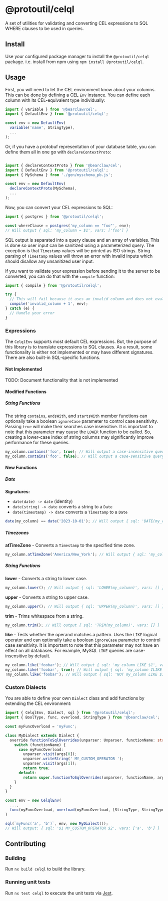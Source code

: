 # @protoutil/celql

A set of utilities for validating and converting CEL expressions to SQL WHERE clauses to be used in queries.

## Install

Use your configured package manager to install the `@protoutil/celql` package. i.e. install from npm using `npm install @protoutil/celql`.

## Usage

First, you will need to let the CEL environment know about your columns. This can be done by defining a CEL `Env` instance. You can define each column with its CEL-equivalent type individually:

```typescript
import { variable } from '@bearclaw/cel';
import { DefaultEnv } from '@protoutil/celql';

const env = new DefaultEnv(
  variable('name', StringType),
  ...
);
```

Or, if you have a protobuf representation of your database table, you can define them all in one go with `declareContextProto`:

```typescript

import { declareContextProto } from '@bearclaw/cel';
import { DefaultEnv } from '@protoutil/celql';
import { MySchema } from './gen/myschema_pb.js';

const env = new DefaultEnv(
  declareContextProto(MySchema),
  ...
);
```

Now, you can convert your CEL expressions to SQL:

```typescript
import { postgres } from '@protoutil/celql';

const whereClause = postgres('my_column == "foo"', env);
// Will output { sql: 'my_column = $1', vars: ['foo'] }
```

SQL output is separated into a query clause and an array of variables. This is done so user input can be sanitized using a parameterized query. The exception is that `Timestamp` values will be printed as ISO strings. String parsing of `Timestamp` values will throw an error with invalid inputs which should disallow any unsanitized user input.

If you want to validate your expression before sending it to the server to be converted, you can do that with the `compile` function:

```typescript
import { compile } from '@protoutil/celql';

try {
  // This will fail because it uses an invalid column and does not evaluate to a boolean expression
  compile('invalid_column + 1', env);
} catch (e) {
  // Handle your error
}
```

### Expressions

The `CelqlEnv` supports most default CEL expressions. But, the purpose of this library is to translate expressions to SQL clauses. As a result, some functionality is either not implemented or may have different signatures. There are also built-in SQL-specific functions.

#### Not Implemented

TODO: Document functionality that is not implemented

#### Modified Functions

##### String Functions

The string `contains`, `endsWith`, and `startsWith` member functions can optionally take a boolean `ignoreCase` parameter to control case sensitivity. Passing `true` will make their searches case insensitive. It is important to note that this parameter may cause the `LOWER` function to be called. So, creating a lower-case index of string columns may significantly improve performance for these queries.

```typescript
my_column.contains('foo', true); // Will output a case-insensitive query i.e. ILIKE for PostgreSQL
my_column.contains('foo', false); // Will output a case-sensitive query i.e. LIKE for PostgreSQL
```

#### New Functions

##### Date

**Signatures:**

- `date(date) -> date` (identity)
- `date(string) -> date` converts a string to a `Date`
- `date(timestamp) -> date` converts a `Timestamp` to a `Date`

```typescript
date(my_column) == date('2023-10-01'); // Will output { sql: 'DATE(my_column) = DATE($1)', vars: ['2023-10-01'] }
```

##### Timezones

**atTimeZone** \- Converts a `Timestamp` to the specified time zone.

```typescript
my_column.atTimeZone('America/New_York'); // Will output { sql: 'my_column AT TIME ZONE $1', vars: ['America/New_York'] }
```

##### String Functions

**lower** \- Converts a string to lower case.

```typescript
my_column.lower(); // Will output { sql: 'LOWER(my_column)', vars: [] }
```

**upper** \- Converts a string to upper case.

```typescript
my_column.upper(); // Will output { sql: 'UPPER(my_column)', vars: [] }
```

**trim** \- Trims whitespace from a string.

```typescript
my_column.trim(); // Will output { sql: 'TRIM(my_column)', vars: [] }
```

**like** \- Tests whether the operand matches a pattern. Uses the `LIKE` logical operator and can optionally take a boolean `ignoreCase` parameter to control case sensitivity. It is important to note that this parameter may not have an effect on all databases. For example, MySQL `LIKE` queries are case-insensitive by default.

```typescript
my_column.like('foobar'); // Will output { sql: 'my_column LIKE $1', vars: ['foobar'] }
my_column.like('foobar', true); // Will output { sql: 'my_column ILIKE $1', vars: ['foobar'] } for PostgreSQL
!my_column.like('foobar'); // Will output { sql: 'NOT my_column LIKE $1', vars: ['foobar'] }
```

### Custom Dialects

You are able to define your own `Dialect` class and add functions by extending the CEL environment:

```typescript
import { CelqlEnv, Dialect, sql } from '@protoutil/celql';
import { BoolType, func, overload, StringType } from '@bearclaw/cel';

const myFuncOverload = 'myFunc';

class MyDialect extends Dialect {
  override functionToSqlOverrides(unparser: Unparser, functionName: string, args: Expr[]): boolean {
    switch (functionName) {
      case myFuncOverload:
        unparser.visit(args[0]);
        unparser.writeString(' MY_CUSTOM_OPERATOR ');
        unparser.visit(args[1]);
        return true;
      default:
        return super.functionToSqlOverrides(unparser, functionName, args);
    }
  }
}

const env = new CelqlEnv(
  ...,
  func(myFuncOverload, overload(myFuncOverload, [StringType, StringType], BoolType))
)

sql(`myFunc('a', 'b')`, env, new MyDialect());
// Will output: { sql: '$1 MY_CUSTOM_OPERATOR $2', vars: ['a', 'b'] }
```

## Contributing

### Building

Run `nx build celql` to build the library.

### Running unit tests

Run `nx test celql` to execute the unit tests via [Jest](https://jestjs.io).
